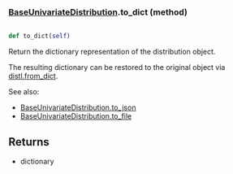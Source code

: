 ### [BaseUnivariateDistribution](BaseUnivariateDistribution.md).to_dict (method)


```py

def to_dict(self)

```



Return the dictionary representation of the distribution object.

The resulting dictionary can be restored to the original object
via [distl.from_dict](distl.from_dict.md).

See also:

* [BaseUnivariateDistribution.to_json](BaseUnivariateDistribution.to_json.md)
* [BaseUnivariateDistribution.to_file](BaseUnivariateDistribution.to_file.md)

Returns
--------
* dictionary

